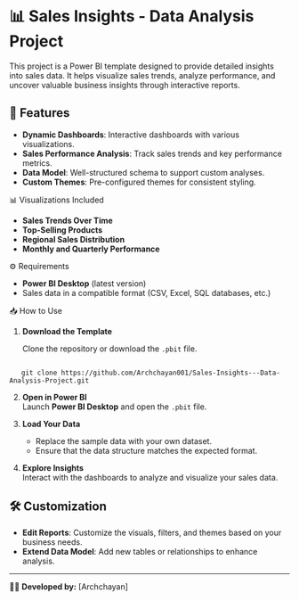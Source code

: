 # 📊 Sales Insights - Data Analysis Project

This project is a Power BI template designed to provide detailed insights into sales data. It helps visualize sales trends, analyze performance, and uncover valuable business insights through interactive reports.

## 🚀 Features

- **Dynamic Dashboards**: Interactive dashboards with various visualizations.
- **Sales Performance Analysis**: Track sales trends and key performance metrics.
- **Data Model**: Well-structured schema to support custom analyses.
- **Custom Themes**: Pre-configured themes for consistent styling.



📊 Visualizations Included

- **Sales Trends Over Time**
- **Top-Selling Products**
- **Regional Sales Distribution**
- **Monthly and Quarterly Performance**

⚙️ Requirements

- **Power BI Desktop** (latest version)
- Sales data in a compatible format (CSV, Excel, SQL databases, etc.)

📥 How to Use

1. **Download the Template**  


   Clone the repository or download the `.pbit` file.


```

   git clone https://github.com/Archchayan001/Sales-Insights---Data-Analysis-Project.git
   ```

2. **Open in Power BI**  
   Launch **Power BI Desktop** and open the `.pbit` file.

3. **Load Your Data**  
   - Replace the sample data with your own dataset.
   - Ensure that the data structure matches the expected format.

4. **Explore Insights**  
   Interact with the dashboards to analyze and visualize your sales data.

## 🛠️ Customization

- **Edit Reports**: Customize the visuals, filters, and themes based on your business needs.
- **Extend Data Model**: Add new tables or relationships to enhance analysis.

---

👨‍💻 **Developed by:** [Archchayan]  
